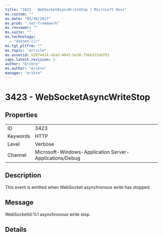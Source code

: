 ```yaml
---
title: "3423 - WebSocketAsyncWriteStop | Microsoft Docs"
ms.custom: ""
ms.date: "03/30/2017"
ms.prod: ".net-framework"
ms.reviewer: ""
ms.suite: ""
ms.technology: 
  - "dotnet-clr"
ms.tgt_pltfrm: ""
ms.topic: "article"
ms.assetid: b2074414-abad-4643-ba38-f94b331def93
caps.latest.revision: 3
author: "Erikre"
ms.author: "erikre"
manager: "erikre"
---
```

# 3423 - WebSocketAsyncWriteStop
## Properties  
  
|||  
|-|-|  
|ID|3423|  
|Keywords|HTTP|  
|Level|Verbose|  
|Channel|Microsoft-Windows-Application Server-Applications/Debug|  
  
## Description  
 This event is emitted when WebSocket asynchronous write has stopped.  
  
## Message  
 WebSocketId:%1 asynchronous write stop.  
  
## Details